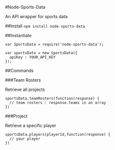 #Node-Sports-Data


An API wrapper for sports data

##Install
`npm install node-sports-data`

##Instantiate

```
var SportsData = require('node-sports-data');

var sportsData = new SportsData({
  apiKey : YOUR_API_KEY
});

```

##Commands

###Team Rosters

Retrieve all projects

```
sportsData.teamRosters(function(response) {
  // team rosters : response.teams in an array
})
```


###Project

Retrieve a specific player

```
sportsData.players(playerId,function(response) {
  // your player
})
```
